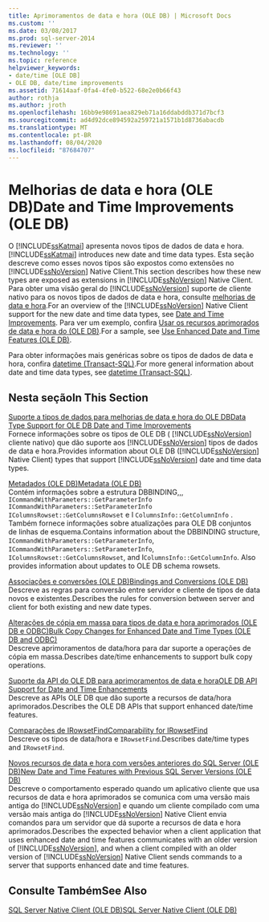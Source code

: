 ```yaml
---
title: Aprimoramentos de data e hora (OLE DB) | Microsoft Docs
ms.custom: ''
ms.date: 03/08/2017
ms.prod: sql-server-2014
ms.reviewer: ''
ms.technology: ''
ms.topic: reference
helpviewer_keywords:
- date/time [OLE DB]
- OLE DB, date/time improvements
ms.assetid: 71614aaf-0fa4-4fe0-b522-68e2e0b66f43
author: rothja
ms.author: jroth
ms.openlocfilehash: 16bb9e98691aea829eb71a16ddabddb371d7bcf3
ms.sourcegitcommit: ad4d92dce894592a259721a1571b1d8736abacdb
ms.translationtype: MT
ms.contentlocale: pt-BR
ms.lasthandoff: 08/04/2020
ms.locfileid: "87684707"
---
```

# <a name="date-and-time-improvements-ole-db"></a><span data-ttu-id="e056b-102">Melhorias de data e hora (OLE DB)</span><span class="sxs-lookup"><span data-stu-id="e056b-102">Date and Time Improvements (OLE DB)</span></span>
  <span data-ttu-id="e056b-103">O [!INCLUDE[ssKatmai](../../includes/sskatmai-md.md)] apresenta novos tipos de dados de data e hora.</span><span class="sxs-lookup"><span data-stu-id="e056b-103">[!INCLUDE[ssKatmai](../../includes/sskatmai-md.md)] introduces new date and time data types.</span></span> <span data-ttu-id="e056b-104">Esta seção descreve como esses novos tipos são expostos como extensões no [!INCLUDE[ssNoVersion](../../includes/ssnoversion-md.md)] Native Client.</span><span class="sxs-lookup"><span data-stu-id="e056b-104">This section describes how these new types are exposed as extensions in [!INCLUDE[ssNoVersion](../../includes/ssnoversion-md.md)] Native Client.</span></span> <span data-ttu-id="e056b-105">Para obter uma visão geral do [!INCLUDE[ssNoVersion](../../includes/ssnoversion-md.md)] suporte de cliente nativo para os novos tipos de dados de data e hora, consulte [melhorias de data e hora](../native-client/features/date-and-time-improvements.md).</span><span class="sxs-lookup"><span data-stu-id="e056b-105">For an overview of the [!INCLUDE[ssNoVersion](../../includes/ssnoversion-md.md)] Native Client support for the new date and time data types, see [Date and Time Improvements](../native-client/features/date-and-time-improvements.md).</span></span> <span data-ttu-id="e056b-106">Para ver um exemplo, confira [Usar os recursos aprimorados de data e hora do &#40;OLE DB&#41;](../native-client-ole-db-how-to/use-enhanced-date-and-time-features-ole-db.md).</span><span class="sxs-lookup"><span data-stu-id="e056b-106">For a sample, see [Use Enhanced Date and Time Features &#40;OLE DB&#41;](../native-client-ole-db-how-to/use-enhanced-date-and-time-features-ole-db.md).</span></span>  
  
 <span data-ttu-id="e056b-107">Para obter informações mais genéricas sobre os tipos de dados de data e hora, confira [datetime &#40;Transact-SQL&#41;](/sql/t-sql/data-types/datetime-transact-sql).</span><span class="sxs-lookup"><span data-stu-id="e056b-107">For more general information about date and time data types, see [datetime &#40;Transact-SQL&#41;](/sql/t-sql/data-types/datetime-transact-sql).</span></span>  
  
## <a name="in-this-section"></a><span data-ttu-id="e056b-108">Nesta seção</span><span class="sxs-lookup"><span data-stu-id="e056b-108">In This Section</span></span>  
 [<span data-ttu-id="e056b-109">Suporte a tipos de dados para melhorias de data e hora do OLE DB</span><span class="sxs-lookup"><span data-stu-id="e056b-109">Data Type Support for OLE DB Date and Time Improvements</span></span>](../../relational-databases/native-client-ole-db-date-time/data-type-support-for-ole-db-date-and-time-improvements.md)  
 <span data-ttu-id="e056b-110">Fornece informações sobre os tipos de OLE DB ( [!INCLUDE[ssNoVersion](../../includes/ssnoversion-md.md)] cliente nativo) que dão suporte aos [!INCLUDE[ssNoVersion](../../includes/ssnoversion-md.md)] tipos de dados de data e hora.</span><span class="sxs-lookup"><span data-stu-id="e056b-110">Provides information about OLE DB ([!INCLUDE[ssNoVersion](../../includes/ssnoversion-md.md)] Native Client) types that support [!INCLUDE[ssNoVersion](../../includes/ssnoversion-md.md)] date and time data types.</span></span>  
  
 [<span data-ttu-id="e056b-111">Metadados &#40;OLE DB&#41;</span><span class="sxs-lookup"><span data-stu-id="e056b-111">Metadata &#40;OLE DB&#41;</span></span>](../../database-engine/dev-guide/metadata-ole-db.md)  
 <span data-ttu-id="e056b-112">Contém informações sobre a estrutura DBBINDING,,, `ICommandWithParameters::GetParameterInfo` `ICommandWithParameters::SetParameterInfo` `IColumnsRowset::GetColumnsRowset` e I `ColumnsInfo::GetColumnInfo` . Também fornece informações sobre atualizações para OLE DB conjuntos de linhas de esquema.</span><span class="sxs-lookup"><span data-stu-id="e056b-112">Contains information about the DBBINDING structure, `ICommandWithParameters::GetParameterInfo`, `ICommandWithParameters::SetParameterInfo`, `IColumnsRowset::GetColumnsRowset`, and I`ColumnsInfo::GetColumnInfo`. Also provides information about updates to OLE DB schema rowsets.</span></span>  
  
 [<span data-ttu-id="e056b-113">Associações e conversões &#40;OLE DB&#41;</span><span class="sxs-lookup"><span data-stu-id="e056b-113">Bindings and Conversions &#40;OLE DB&#41;</span></span>](../../relational-databases/native-client-ole-db-date-time/conversions-ole-db.md)  
 <span data-ttu-id="e056b-114">Descreve as regras para conversão entre servidor e cliente de tipos de data novos e existentes.</span><span class="sxs-lookup"><span data-stu-id="e056b-114">Describes the rules for conversion between server and client for both existing and new date types.</span></span>  
  
 [<span data-ttu-id="e056b-115">Alterações de cópia em massa para tipos de data e hora aprimorados &#40;OLE DB e ODBC&#41;</span><span class="sxs-lookup"><span data-stu-id="e056b-115">Bulk Copy Changes for Enhanced Date and Time Types &#40;OLE DB and ODBC&#41;</span></span>](../../relational-databases/native-client-odbc-date-time/bulk-copy-changes-for-enhanced-date-and-time-types-ole-db-and-odbc.md)  
 <span data-ttu-id="e056b-116">Descreve aprimoramentos de data/hora para dar suporte a operações de cópia em massa.</span><span class="sxs-lookup"><span data-stu-id="e056b-116">Describes date/time enhancements to support bulk copy operations.</span></span>  
  
 [<span data-ttu-id="e056b-117">Suporte da API do OLE DB para aprimoramentos de data e hora</span><span class="sxs-lookup"><span data-stu-id="e056b-117">OLE DB API Support for Date and Time Enhancements</span></span>](ole-db-api-support-for-date-and-time-enhancements.md)  
 <span data-ttu-id="e056b-118">Descreve as APIs OLE DB que dão suporte a recursos de data/hora aprimorados.</span><span class="sxs-lookup"><span data-stu-id="e056b-118">Describes the OLE DB APIs that support enhanced date/time features.</span></span>  
  
 [<span data-ttu-id="e056b-119">Comparações de IRowsetFind</span><span class="sxs-lookup"><span data-stu-id="e056b-119">Comparability for IRowsetFind</span></span>](../../relational-databases/native-client-ole-db-date-time/comparability-for-irowsetfind.md)  
 <span data-ttu-id="e056b-120">Descreve os tipos de data/hora e `IRowsetFind`.</span><span class="sxs-lookup"><span data-stu-id="e056b-120">Describes date/time types and `IRowsetFind`.</span></span>  
  
 [<span data-ttu-id="e056b-121">Novos recursos de data e hora com versões anteriores do SQL Server &#40;OLE DB&#41;</span><span class="sxs-lookup"><span data-stu-id="e056b-121">New Date and Time Features with Previous SQL Server Versions &#40;OLE DB&#41;</span></span>](new-date-and-time-features-with-previous-sql-server-versions-ole-db.md)  
 <span data-ttu-id="e056b-122">Descreve o comportamento esperado quando um aplicativo cliente que usa recursos de data e hora aprimorados se comunica com uma versão mais antiga do [!INCLUDE[ssNoVersion](../../includes/ssnoversion-md.md)] e quando um cliente compilado com uma versão mais antiga do [!INCLUDE[ssNoVersion](../../includes/ssnoversion-md.md)] Native Client envia comandos para um servidor que dá suporte a recursos de data e hora aprimorados.</span><span class="sxs-lookup"><span data-stu-id="e056b-122">Describes the expected behavior when a client application that uses enhanced date and time features communicates with an older version of [!INCLUDE[ssNoVersion](../../includes/ssnoversion-md.md)], and when a client compiled with an older version of [!INCLUDE[ssNoVersion](../../includes/ssnoversion-md.md)] Native Client sends commands to a server that supports enhanced date and time features.</span></span>  
  
## <a name="see-also"></a><span data-ttu-id="e056b-123">Consulte Também</span><span class="sxs-lookup"><span data-stu-id="e056b-123">See Also</span></span>  
 [<span data-ttu-id="e056b-124">SQL Server Native Client &#40;OLE DB&#41;</span><span class="sxs-lookup"><span data-stu-id="e056b-124">SQL Server Native Client &#40;OLE DB&#41;</span></span>](../../relational-databases/native-client/ole-db/sql-server-native-client-ole-db.md)  
  
  
